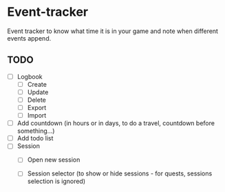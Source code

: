 # Event-tracker
Event tracker to know what time it is in your game and note when different events append.

## TODO 
- [ ] Logbook
  - [ ] Create
  - [ ] Update
  - [ ] Delete
  - [ ] Export
  - [ ] Import
- [ ] Add countdown (in hours or in days, to do a travel, countdown before something...)
- [ ] Add todo list
- [ ] Session
    - [ ] Open new session
    - [ ] Session selector (to show or hide sessions - for quests, sessions selection is ignored)

